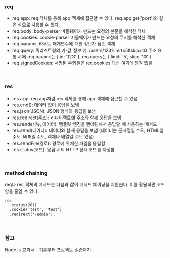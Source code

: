 <h3>req</h3>

- req.app: req 객체를 통해 app 객체에 접근할 수 있다. req.app.get('port')와 같은 식으로 사용할 수 있다.
- req.body: body-parser 미들웨어가 만드는 요청의 본문을 해석한 객체
- req.cookies: cookie-parser 미들웨어가 만드는 요청의 쿠키를 해석한 객체
- req.params: 라우트 매개변수에 대한 정보가 담긴 객체
- req.query: 쿼리스트링의 키-값 정보 
예. /users/123?limit=5&skip=10 주소 요청 시에 req.params는 { id: '123' }, req.query는 { limit: '5', skip: '10' }
- req.signedCookies: 서명된 쿠키들은 req.cookies 대신 여기에 담겨 있음 

<br>
<h3>res</h3>

- res.app: req.app처럼 res 객체를 통해 app 객체에 접근할 수 있음 
- res.end(): 데이터 없이 응답을 보냄 
- res.json(JSON): JSON 형식의 응답을 보냄
- res.redirect(주소): 리다이렉트할 주소와 함께 응답을 보냄 
- res.render(뷰, 데이터): 템플릿 엔진을 렌더링해서 응답할 때 사용하는 메서드 
- res.send(데이터): 데이터와 함게 응답을 보냄 (데이터는 문자열일 수도, HTML일 수도, 버퍼일 수도, 객체나 배열일 수도 있음)
- res.sendFile(경로): 경로에 위치한 파일을 응답함 
- res.status(코드): 응답 시의 HTTP 상태 코드를 지정함 

<br>
<h3>method chaining</h3>

req나 res 객체의 메서드는 다음과 같이 메서드 체이닝을 지원한다. 이를 활용하면 코드양을 줄일 수 있다.

```
res
  .status(201)
  .cookie('test', 'test')
  .redirect('/admin');
```

<br>
<h3>참고</h3>

Node.js 교과서 - 기본부터 프로젝트 실습까지
